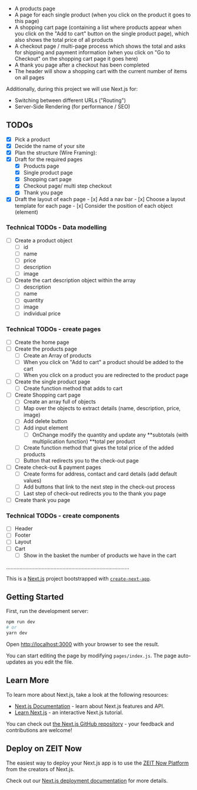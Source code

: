 - A products page
- A page for each single product (when you click on the product it goes to this page)
- A shopping cart page (containing a list where products appear when you click on the "Add to cart" button on the single product page), which also shows the total price of all products
- A checkout page / multi-page process which shows the total and asks for shipping and payment information (when you click on "Go to Checkout" on the shopping cart page it goes here)
- A thank you page after a checkout has been completed
- The header will show a shopping cart with the current number of items on all pages

Additionally, during this project we will use Next.js for:

- Switching between different URLs ("Routing")
- Server-Side Rendering (for performance / SEO)

## TODOs
- [x] Pick a product 
- [x]  Decide the name of your site
- [x]  Plan the structure (Wire Framing):
  - [x] Draft for the required pages
    - [x] Products page
    - [x] Single product page
    - [x] Shopping cart page
    - [x] Checkout page/ multi step checkout
    - [x] Thank you page  
  - [x]  Draft the layout of each page
    - [x] Add a nav bar 
    - [x] Choose a layout template for each page
    - [x] Consider the position of each object (element) 

### Technical TODOs - Data modelling
  - [ ] Create a product object 
    - [ ] id
    - [ ] name
    - [ ] price
    - [ ] description
    - [ ] image
  - [ ] Create the cart description object within the array
    - [ ] description
    - [ ] name
    - [ ] quantity
    - [ ] image
    - [ ] individual price

### Technical TODOs - create pages 
  - [ ] Create the home page
  - [ ] Create the products page
    - [ ] Create an Array of products
    - [ ] When you click on "Add to cart" a product should be added to the cart 
    - [ ] When you click on a product you are redirected to the product page  
  - [ ] Create the single product page
    - [ ] Create function method that adds to cart
  - [ ] Create Shopping cart page
    - [ ] Create an array full of objects
    - [ ] Map over the objects to extract details (name, description, price, image)
    - [ ] Add delete button
    - [ ] Add input element 
      - [ ] OnChange modify the quantity and update any **subtotals (with multiplication function) **total per product 
    - [ ] Create function method that gives the total price of the added products
    - [ ] Button that redirects you to the check-out page
  - [ ] Create check-out & payment pages
    - [ ] Create forms for address, contact and card details (add default values)
    - [ ] Add buttons that link to the next step in the check-out process
    - [ ] Last step of check-out redirects you to the thank you page
  - [ ] Create thank you page
 
### Technical TODOs - create components
  - [ ] Header
  - [ ] Footer
  - [ ] Layout
  - [ ] Cart
    - [ ] Show in the basket the number of products we have in the cart
    
  ...................................................................................
  
  
This is a [Next.js](https://nextjs.org/) project bootstrapped with [`create-next-app`](https://github.com/zeit/next.js/tree/canary/packages/create-next-app).

## Getting Started

First, run the development server:

```bash
npm run dev
# or
yarn dev
```

Open [http://localhost:3000](http://localhost:3000) with your browser to see the result.

You can start editing the page by modifying `pages/index.js`. The page auto-updates as you edit the file.

## Learn More

To learn more about Next.js, take a look at the following resources:

- [Next.js Documentation](https://nextjs.org/docs) - learn about Next.js features and API.
- [Learn Next.js](https://nextjs.org/learn) - an interactive Next.js tutorial.

You can check out [the Next.js GitHub repository](https://github.com/zeit/next.js/) - your feedback and contributions are welcome!

## Deploy on ZEIT Now

The easiest way to deploy your Next.js app is to use the [ZEIT Now Platform](https://zeit.co/) from the creators of Next.js.

Check out our [Next.js deployment documentation](https://nextjs.org/docs/deployment) for more details.
